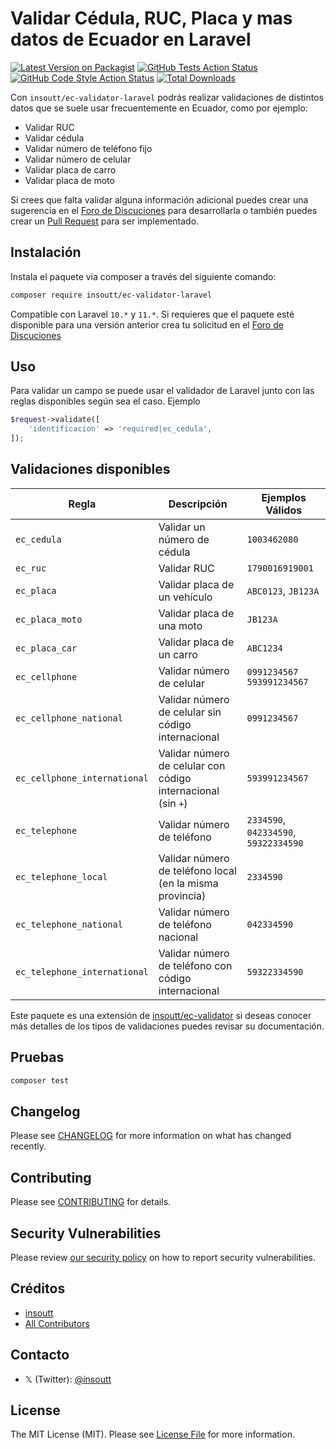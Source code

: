# Validar Cédula, RUC, Placa y mas datos de Ecuador en Laravel

[![Latest Version on Packagist](https://img.shields.io/packagist/v/insoutt/ec-validator-laravel.svg?style=flat-square)](https://packagist.org/packages/insoutt/ec-validator-laravel)
[![GitHub Tests Action Status](https://img.shields.io/github/actions/workflow/status/insoutt/ec-validator-laravel/run-tests.yml?branch=main&label=tests&style=flat-square)](https://github.com/insoutt/ec-validator-laravel/actions?query=workflow%3Arun-tests+branch%3Amain)
[![GitHub Code Style Action Status](https://img.shields.io/github/actions/workflow/status/insoutt/ec-validator-laravel/fix-php-code-style-issues.yml?branch=main&label=code%20style&style=flat-square)](https://github.com/insoutt/ec-validator-laravel/actions?query=workflow%3A"Fix+PHP+code+style+issues"+branch%3Amain)
[![Total Downloads](https://img.shields.io/packagist/dt/insoutt/ec-validator-laravel.svg?style=flat-square)](https://packagist.org/packages/insoutt/ec-validator-laravel)

Con `insoutt/ec-validator-laravel` podrás realizar validaciones de distintos datos que se suele usar frecuentemente en Ecuador, como por ejemplo:

- Validar RUC
- Validar cédula
- Validar número de teléfono fijo
- Validar número de celular
- Validar placa de carro
- Validar placa de moto

Si crees que falta validar alguna información adicional puedes crear una sugerencia en el [Foro de Discuciones](https://github.com/insoutt/ec-validator-laravel/discussions/new?category=ideas) para desarrollarla o también puedes crear un [Pull Request](https://github.com/insoutt/ec-validator-laravel/pulls) para ser implementado.
## Instalación

Instala el paquete via composer a través del siguiente comando: 

```bash
composer require insoutt/ec-validator-laravel
```

Compatible con Laravel `10.*` y `11.*`. Si requieres que el paquete esté disponible para una versión anterior crea tu solicitud en el [Foro de Discuciones](https://github.com/insoutt/ec-validator-laravel/discussions/new?category=ideas)

## Uso

Para validar un campo se puede usar el validador de Laravel junto con las reglas disponibles según sea el caso. Ejemplo

```php
$request->validate([
    'identificacion' => 'required|ec_cedula',
]);
```

## Validaciones disponibles

| Regla | Descripción | Ejemplos Válidos | 
|--|--|--|
| `ec_cedula` | Validar un número de cédula | `1003462080` |
| `ec_ruc` | Validar RUC | `1790016919001` |
| `ec_placa` | Validar placa de un vehículo | `ABC0123`, `JB123A` |
| `ec_placa_moto` | Validar placa de una moto | `JB123A` |
| `ec_placa_car` | Validar placa de un carro | `ABC1234` |
| `ec_cellphone` | Validar número de celular | `0991234567` `593991234567` |
| `ec_cellphone_national` | Validar número de celular sin código internacional | `0991234567` |
| `ec_cellphone_international` | Validar número de celular con código internacional (sin `+`) | `593991234567` |
| `ec_telephone` | Validar número de teléfono | `2334590`, `042334590`, `59322334590` |
| `ec_telephone_local` | Validar número de teléfono local (en la misma provincia) | `2334590` |
| `ec_telephone_national` | Validar número de teléfono nacional | `042334590` |
| `ec_telephone_international` | Validar número de teléfono con código internacional | `59322334590` |

Este paquete es una extensión de [insoutt/ec-validator](https://github.com/insoutt/ec-validator) si deseas conocer más detalles de los tipos de validaciones puedes revisar su documentación.

## Pruebas

```bash
composer test
```

## Changelog

Please see [CHANGELOG](CHANGELOG.md) for more information on what has changed recently.

## Contributing

Please see [CONTRIBUTING](CONTRIBUTING.md) for details.

## Security Vulnerabilities

Please review [our security policy](../../security/policy) on how to report security vulnerabilities.

## Créditos

- [insoutt](https://github.com/insoutt)
- [All Contributors](../../contributors)

## Contacto
- 𝕏 (Twitter): [@insoutt](http://x.com/insoutt)

## License

The MIT License (MIT). Please see [License File](LICENSE.md) for more information.
